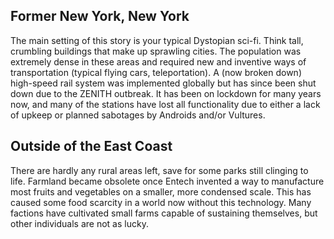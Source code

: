 ## Former New York, New York ##
The main setting of this story is your typical Dystopian sci-fi. Think tall, crumbling buildings that make up sprawling cities. The population was extremely dense in these areas and required new and inventive ways of transportation (typical flying cars, teleportation). A (now broken down) high-speed rail system was implemented globally but has since been shut down due to the ZENITH outbreak. It has been on lockdown for many years now, and many of the stations have lost all functionality due to either a lack of upkeep or planned sabotages by Androids and/or Vultures. 
## Outside of the East Coast ##
There are hardly any rural areas left, save for some parks still clinging to life. Farmland became obsolete once Entech invented a way to manufacture most fruits and vegetables on a smaller, more condensed scale. This has caused some food scarcity in a world now without this technology. Many factions have cultivated small farms capable of sustaining themselves, but other individuals are not as lucky.
